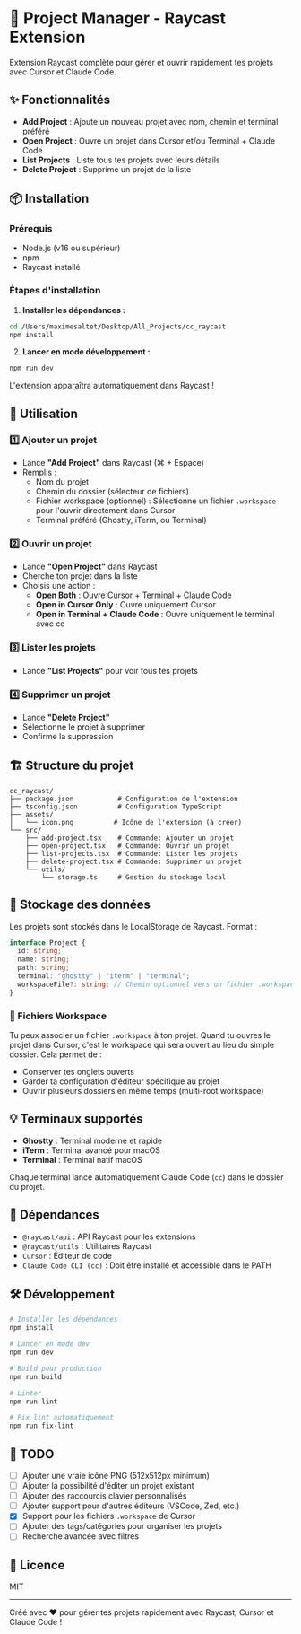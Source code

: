 # 🚀 Project Manager - Raycast Extension

Extension Raycast complète pour gérer et ouvrir rapidement tes projets avec Cursor et Claude Code.

## ✨ Fonctionnalités

- **Add Project** : Ajoute un nouveau projet avec nom, chemin et terminal préféré
- **Open Project** : Ouvre un projet dans Cursor et/ou Terminal + Claude Code
- **List Projects** : Liste tous tes projets avec leurs détails
- **Delete Project** : Supprime un projet de la liste

## 📦 Installation

### Prérequis
- Node.js (v16 ou supérieur)
- npm
- Raycast installé

### Étapes d'installation

1. **Installer les dépendances :**
```bash
cd /Users/maximesaltet/Desktop/All_Projects/cc_raycast
npm install
```

2. **Lancer en mode développement :**
```bash
npm run dev
```

L'extension apparaîtra automatiquement dans Raycast !

## 🎯 Utilisation

### 1️⃣ Ajouter un projet
- Lance **"Add Project"** dans Raycast (⌘ + Espace)
- Remplis :
  - Nom du projet
  - Chemin du dossier (sélecteur de fichiers)
  - Fichier workspace (optionnel) : Sélectionne un fichier `.workspace` pour l'ouvrir directement dans Cursor
  - Terminal préféré (Ghostty, iTerm, ou Terminal)

### 2️⃣ Ouvrir un projet
- Lance **"Open Project"** dans Raycast
- Cherche ton projet dans la liste
- Choisis une action :
  - **Open Both** : Ouvre Cursor + Terminal + Claude Code
  - **Open in Cursor Only** : Ouvre uniquement Cursor
  - **Open in Terminal + Claude Code** : Ouvre uniquement le terminal avec cc

### 3️⃣ Lister les projets
- Lance **"List Projects"** pour voir tous tes projets

### 4️⃣ Supprimer un projet
- Lance **"Delete Project"**
- Sélectionne le projet à supprimer
- Confirme la suppression

## 🏗️ Structure du projet

```
cc_raycast/
├── package.json           # Configuration de l'extension
├── tsconfig.json          # Configuration TypeScript
├── assets/
│   └── icon.png          # Icône de l'extension (à créer)
└── src/
    ├── add-project.tsx    # Commande: Ajouter un projet
    ├── open-project.tsx   # Commande: Ouvrir un projet
    ├── list-projects.tsx  # Commande: Lister les projets
    ├── delete-project.tsx # Commande: Supprimer un projet
    └── utils/
        └── storage.ts     # Gestion du stockage local
```

## 💾 Stockage des données

Les projets sont stockés dans le LocalStorage de Raycast. Format :

```typescript
interface Project {
  id: string;
  name: string;
  path: string;
  terminal: "ghostty" | "iterm" | "terminal";
  workspaceFile?: string; // Chemin optionnel vers un fichier .workspace
}
```

### 📄 Fichiers Workspace

Tu peux associer un fichier `.workspace` à ton projet. Quand tu ouvres le projet dans Cursor, c'est le workspace qui sera ouvert au lieu du simple dossier. Cela permet de :
- Conserver tes onglets ouverts
- Garder ta configuration d'éditeur spécifique au projet
- Ouvrir plusieurs dossiers en même temps (multi-root workspace)

## 💡 Terminaux supportés

- **Ghostty** : Terminal moderne et rapide
- **iTerm** : Terminal avancé pour macOS
- **Terminal** : Terminal natif macOS

Chaque terminal lance automatiquement Claude Code (`cc`) dans le dossier du projet.

## 🔧 Dépendances

- `@raycast/api` : API Raycast pour les extensions
- `@raycast/utils` : Utilitaires Raycast
- `Cursor` : Éditeur de code
- `Claude Code CLI (cc)` : Doit être installé et accessible dans le PATH

## 🛠️ Développement

```bash
# Installer les dépendances
npm install

# Lancer en mode dev
npm run dev

# Build pour production
npm run build

# Linter
npm run lint

# Fix lint automatiquement
npm run fix-lint
```

## 📝 TODO

- [ ] Ajouter une vraie icône PNG (512x512px minimum)
- [ ] Ajouter la possibilité d'éditer un projet existant
- [ ] Ajouter des raccourcis clavier personnalisés
- [ ] Ajouter support pour d'autres éditeurs (VSCode, Zed, etc.)
- [x] Support pour les fichiers `.workspace` de Cursor
- [ ] Ajouter des tags/catégories pour organiser les projets
- [ ] Recherche avancée avec filtres

## 📄 Licence

MIT

---

Créé avec ❤️ pour gérer tes projets rapidement avec Raycast, Cursor et Claude Code !
